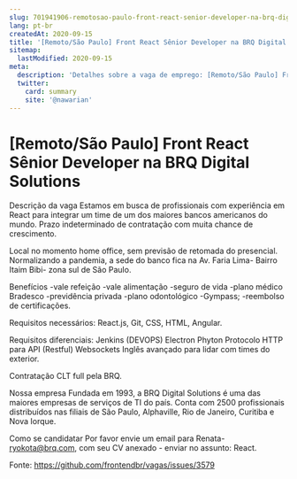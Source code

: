 ```yaml
---
slug: 701941906-remotosao-paulo-front-react-senior-developer-na-brq-digital-solutions
lang: pt-br
createdAt: 2020-09-15
title: '[Remoto/São Paulo] Front React Sênior Developer na BRQ Digital Solutions - Vaga de Emprego'
sitemap:
  lastModified: 2020-09-15
meta:
  description: 'Detalhes sobre a vaga de emprego: [Remoto/São Paulo] Front React Sênior Developer na BRQ Digital Solutions'
  twitter:
    card: summary
    site: '@nawarian'
---
```


# [Remoto/São Paulo] Front React Sênior Developer na BRQ Digital Solutions

Descrição da vaga
Estamos em busca de profissionais com experiência em React para integrar um time de um dos maiores bancos americanos do mundo. Prazo indeterminado de contratação com muita chance de crescimento.

Local
no momento home office, sem previsão de retomada do presencial. Normalizando a pandemia, a sede do banco fica na Av. Faria Lima- Bairro Itaim Bibi- zona sul de São Paulo.

Benefícios
-vale refeição
-vale alimentação
-seguro de vida
-plano médico Bradesco
-previdência privada
-plano odontológico
-Gympass;
-reembolso de certificações.

Requisitos necessários:
React.js, Git, CSS, HTML, Angular.

Requisitos diferenciais:
Jenkins (DEVOPS)
Electron
Phyton
Protocolo HTTP para API (Restful)
Websockets
Inglês avançado para lidar com times do exterior.

Contratação
CLT full pela BRQ.

Nossa empresa
Fundada em 1993, a BRQ Digital Solutions é uma das maiores empresas de serviços de TI do país. Conta com 2500 profissionais distribuídos nas filiais de São Paulo, Alphaville, Rio de Janeiro, Curitiba e Nova Iorque.

Como se candidatar
Por favor envie um email para Renata- ryokota@brq.com, com seu CV anexado - enviar no assunto: React.

Fonte: https://github.com/frontendbr/vagas/issues/3579